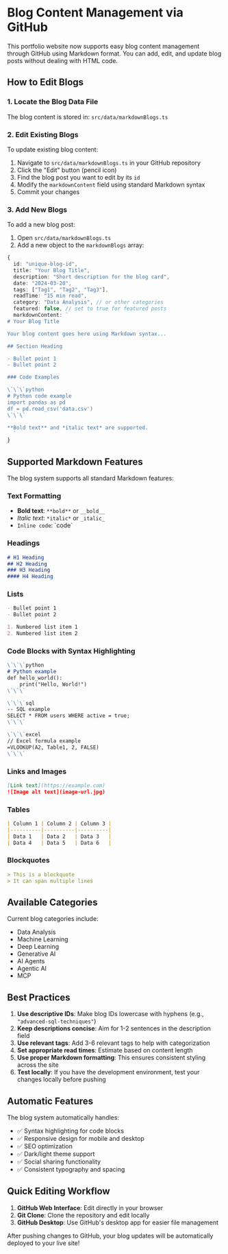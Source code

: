 # Blog Content Management via GitHub

This portfolio website now supports easy blog content management through GitHub using Markdown format. You can add, edit, and update blog posts without dealing with HTML code.

## How to Edit Blogs

### 1. Locate the Blog Data File
The blog content is stored in: `src/data/markdownBlogs.ts`

### 2. Edit Existing Blogs
To update existing blog content:
1. Navigate to `src/data/markdownBlogs.ts` in your GitHub repository
2. Click the "Edit" button (pencil icon)
3. Find the blog post you want to edit by its `id`
4. Modify the `markdownContent` field using standard Markdown syntax
5. Commit your changes

### 3. Add New Blogs
To add a new blog post:
1. Open `src/data/markdownBlogs.ts`
2. Add a new object to the `markdownBlogs` array:

```typescript
{
  id: "unique-blog-id",
  title: "Your Blog Title",
  description: "Short description for the blog card",
  date: "2024-03-20",
  tags: ["Tag1", "Tag2", "Tag3"],
  readTime: "15 min read",
  category: "Data Analysis", // or other categories
  featured: false, // set to true for featured posts
  markdownContent: `
# Your Blog Title

Your blog content goes here using Markdown syntax...

## Section Heading

- Bullet point 1
- Bullet point 2

### Code Examples

\`\`\`python
# Python code example
import pandas as pd
df = pd.read_csv('data.csv')
\`\`\`

**Bold text** and *italic text* are supported.
  `
}
```

## Supported Markdown Features

The blog system supports all standard Markdown features:

### Text Formatting
- **Bold text**: `**bold**` or `__bold__`
- *Italic text*: `*italic*` or `_italic_`
- `Inline code`: \`code\`

### Headings
```markdown
# H1 Heading
## H2 Heading
### H3 Heading
#### H4 Heading
```

### Lists
```markdown
- Bullet point 1
- Bullet point 2

1. Numbered list item 1
2. Numbered list item 2
```

### Code Blocks with Syntax Highlighting
```markdown
\`\`\`python
# Python example
def hello_world():
    print("Hello, World!")
\`\`\`

\`\`\`sql
-- SQL example
SELECT * FROM users WHERE active = true;
\`\`\`

\`\`\`excel
// Excel formula example
=VLOOKUP(A2, Table1, 2, FALSE)
\`\`\`
```

### Links and Images
```markdown
[Link text](https://example.com)
![Image alt text](image-url.jpg)
```

### Tables
```markdown
| Column 1 | Column 2 | Column 3 |
|----------|----------|----------|
| Data 1   | Data 2   | Data 3   |
| Data 4   | Data 5   | Data 6   |
```

### Blockquotes
```markdown
> This is a blockquote
> It can span multiple lines
```

## Available Categories

Current blog categories include:
- Data Analysis
- Machine Learning
- Deep Learning
- Generative AI
- AI Agents
- Agentic AI
- MCP

## Best Practices

1. **Use descriptive IDs**: Make blog IDs lowercase with hyphens (e.g., `"advanced-sql-techniques"`)
2. **Keep descriptions concise**: Aim for 1-2 sentences in the description field
3. **Use relevant tags**: Add 3-6 relevant tags to help with categorization
4. **Set appropriate read times**: Estimate based on content length
5. **Use proper Markdown formatting**: This ensures consistent styling across the site
6. **Test locally**: If you have the development environment, test your changes locally before pushing

## Automatic Features

The blog system automatically handles:
- ✅ Syntax highlighting for code blocks
- ✅ Responsive design for mobile and desktop
- ✅ SEO optimization
- ✅ Dark/light theme support
- ✅ Social sharing functionality
- ✅ Consistent typography and spacing

## Quick Editing Workflow

1. **GitHub Web Interface**: Edit directly in your browser
2. **Git Clone**: Clone the repository and edit locally
3. **GitHub Desktop**: Use GitHub's desktop app for easier file management

After pushing changes to GitHub, your blog updates will be automatically deployed to your live site!